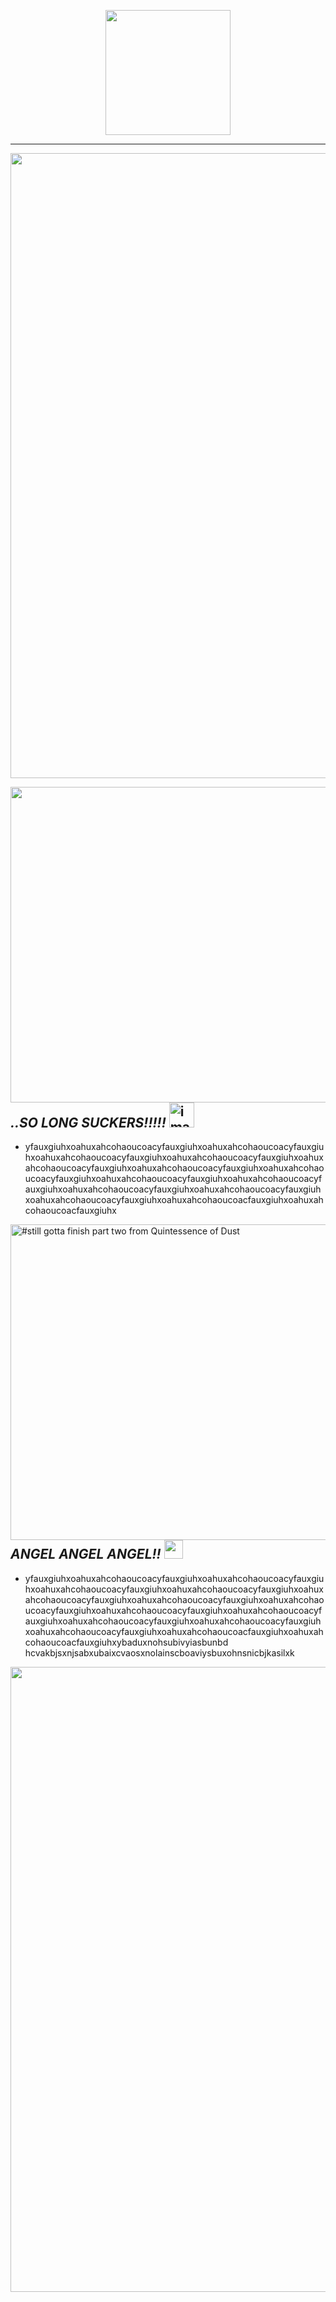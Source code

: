 
<p align="center">
<img width=200 src="https://github.com/anthonyjcrowley/anthonyjcrowley/assets/146783952/2f468d8d-6c8f-4943-bedd-62a036b705c8">
</p>

--- 

<p align="center">
<img width=1000 src="https://github.com/anthonyjcrowley/anthonyjcrowley/assets/146783952/994fdf9f-685b-4e6f-850f-d3cdb4183d52"/>
</p>



<img align=right width=505 src="https://64.media.tumblr.com/c577d80d63a7f46f5b24415f8fea7a04/9f944fcc2c9c25cc-a1/s540x810/ff52b11b4c313541e0cd3fe59f2b87b5be03ea41.gifv"/>


##  _..SO LONG SUCKERS!!!!!_ <img width=40 alt=image src="https://github.com/anthonyjcrowley/anthonyjcrowley/assets/146783952/a6c5d059-8af9-4d56-b92e-1b00a8e562c9">



- yfauxgiuhxoahuxahcohaoucoacyfauxgiuhxoahuxahcohaoucoacyfauxgiuhxoahuxahcohaoucoacyfauxgiuhxoahuxahcohaoucoacyfauxgiuhxoahuxahcohaoucoacyfauxgiuhxoahuxahcohaoucoacyfauxgiuhxoahuxahcohaoucoacyfauxgiuhxoahuxahcohaoucoacyfauxgiuhxoahuxahcohaoucoacyfauxgiuhxoahuxahcohaoucoacyfauxgiuhxoahuxahcohaoucoacyfauxgiuhxoahuxahcohaoucoacyfauxgiuhxoahuxahcohaoucoacfauxgiuhxoahuxahcohaoucoacfauxgiuhx


<img align=left width=505 src="https://64.media.tumblr.com/c8e29568b120975f6a0e0ec3b64f9125/9f944fcc2c9c25cc-73/s540x810/84e61eec6baf205fe157e9595cbf78c6b468335d.gifv" alt="#still gotta finish part two from Quintessence of Dust"/>

## _ANGEL ANGEL ANGEL!!_ <img width=30 src="https://github.com/anthonyjcrowley/anthonyjcrowley/assets/146783952/1cec0456-47fc-4572-9d4b-299dd9ed603b"/>

- yfauxgiuhxoahuxahcohaoucoacyfauxgiuhxoahuxahcohaoucoacyfauxgiuhxoahuxahcohaoucoacyfauxgiuhxoahuxahcohaoucoacyfauxgiuhxoahuxahcohaoucoacyfauxgiuhxoahuxahcohaoucoacyfauxgiuhxoahuxahcohaoucoacyfauxgiuhxoahuxahcohaoucoacyfauxgiuhxoahuxahcohaoucoacyfauxgiuhxoahuxahcohaoucoacyfauxgiuhxoahuxahcohaoucoacyfauxgiuhxoahuxahcohaoucoacyfauxgiuhxoahuxahcohaoucoacfauxgiuhxoahuxahcohaoucoacfauxgiuhxybaduxnohsubivyiasbunbd hcvakbjsxnjsabxubaixcvaosxnolainscboaviysbuxohnsnicbjkasilxk

  <p align="center">
<img width=1000 src="https://github.com/anthonyjcrowley/anthonyjcrowley/assets/146783952/72308052-ebd9-4477-84ea-ace8a2212e49"/>
</p>

